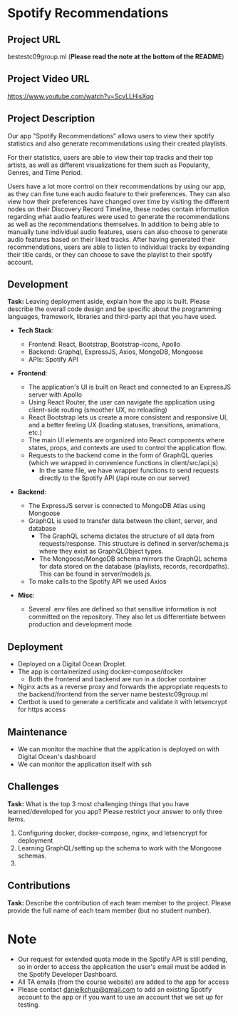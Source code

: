 # Spotify Recommendations

## Project URL

bestestc09group.ml (**Please read the note at the bottom of the README**)

## Project Video URL 

https://www.youtube.com/watch?v=ScvLLHisXqg

## Project Description

Our app "Spotify Recommendations" allows users to view their spotify statistics and also generate recommendations using their created playlists. 

For their statistics, users are able to view their top tracks and their top artists, as well as different visualizations for them such as Popularity, Genres, and Time Period.

Users have a lot more control on their recommendations by using our app, as they can fine tune each audio feature to their preferences. They can also view how their preferences have changed over time by visiting the different nodes on their Discovery Record Timeline, these nodes contain information regarding what audio features were used to generate the recommendations as well as the recommendations themselves. In addition to being able to manually tune individual audio features, users can also choose to generate audio features based on their liked tracks. After having generated their recommendations, users are able to listen to individual tracks by expanding their title cards, or they can choose to save the playlist to their spotify account. 

## Development

**Task:** Leaving deployment aside, explain how the app is built. Please describe the overall code design and be specific about the programming languages, framework, libraries and third-party api that you have used. 
- **Tech Stack**:
    - Frontend: React, Bootstrap, Bootstrap-icons, Apollo
    - Backend: Graphql, ExpressJS, Axios, MongoDB, Mongoose
    - APIs: Spotify API

- **Frontend**:
    - The application's UI is built on React and connected to an ExpressJS server with Apollo
    - Using React Router, the user can navigate the application using client-side routing (smoother UX, no reloading)
    - React Bootstrap lets us create a more consistent and responsive UI, and a better feeling UX (loading statuses, transitions, animations, etc.)
    - The main UI elements are organized into React components where states, props, and contexts are used to control the application flow.
    - Requests to the backend come in the form of GraphQL queries (which we wrapped in convenience functions in client/src/api.js) 
        - In the same file, we have wrapper functions to send requests directly to the Spotify API (/api route on our server)

- **Backend**: 
    - The ExpressJS server is connected to MongoDB Atlas using Mongoose
    - GraphQL is used to transfer data between the client, server, and database
        - The GraphQL schema dictates the structure of all data from requests/response. This structure is defined in server/schema.js where they exist as GraphQLObject types. 
        - The Mongoose/MongoDB schema mirrors the GraphQL schema for data stored on the database (playlists, records, recordpaths). This can be found in server/models.js. 
    - To make calls to the Spotify API we used Axios

- **Misc**:
    - Several .env files are defined so that sensitive information is not committed on the repository. They also let us differentiate between production and development mode.

## Deployment

- Deployed on a Digital Ocean Droplet.
- The app is containerized using docker-compose/docker
    - Both the frontend and backend are run in a docker container
- Nginx acts as a reverse proxy and forwards the appropriate requests to the backend/frontend from the server name bestestc09group.ml
- Certbot is used to generate a certificate and validate it with letsencrypt for https access

## Maintenance

- We can monitor the machine that the application is deployed on with Digital Ocean's dashboard
- We can monitor the application itself with ssh

## Challenges

**Task:** What is the top 3 most challenging things that you have learned/developed for you app? Please restrict your answer to only three items. 

1. Configuring docker, docker-compose, nginx, and letsencrypt for deployment
2. Learning GraphQL/setting up the schema to work with the Mongoose schemas. 
3. 

## Contributions

**Task:** Describe the contribution of each team member to the project. Please provide the full name of each team member (but no student number). 

# Note

- Our request for extended quota mode in the Spotify API is still pending, so in order to access the application the user's email must be added in the Spotify Developer Dashboard.
- All TA emails (from the course website) are added to the app for access
- Please contact danielkchua@gmail.com to add an existing Spotify account to the app or if you want to use an account that we set up for testing.

